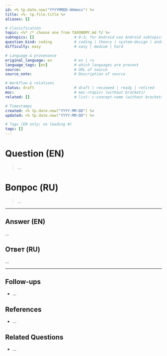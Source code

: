 ```yaml
---
id: <% tp.date.now("YYYYMMDD-HHmmss") %>
title: <%- tp.file.title %>
aliases: []

# Classification
topic: <%* /* choose one from TAXONOMY.md */ %>
subtopics: []                  # 0-3; for Android use Android subtopics list
question_kind: coding          # coding | theory | system-design | android
difficulty: easy               # easy | medium | hard

# Language & provenance
original_language: en          # en | ru
language_tags: [en]            # which languages are present
source:                        # URL of source
source_note:                   # Description of source

# Workflow & relations
status: draft                  # draft | reviewed | ready | retired
moc:                           # moc-<topic> (without brackets)
related: []                    # list: c-concept-name (without brackets [[]])

# Timestamps
created: <% tp.date.now("YYYY-MM-DD") %>
updated: <% tp.date.now("YYYY-MM-DD") %>

# Tags (EN only; no leading #)
tags: []
---
```


# Question (EN)
> ...

# Вопрос (RU)
> ...

---

## Answer (EN)
...

## Ответ (RU)
...

---

## Follow-ups
- ...

## References
- ...

## Related Questions
- ...
